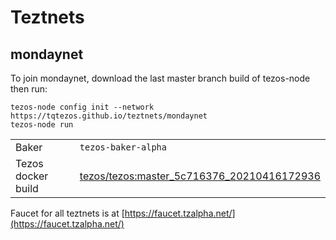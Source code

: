 Teztnets
========


mondaynet
---------

To join mondaynet, download the last master branch build of tezos-node then run:

```
tezos-node config init --network https://tqtezos.github.io/teztnets/mondaynet
tezos-node run
```

| | |
|-------|---------------------|
| Baker | `tezos-baker-alpha` |
| Tezos docker build | [tezos/tezos:master_5c716376_20210416172936](https://hub.docker.com/r/tezos/tezos/tags?page=1&ordering=last_updated&name=tezos/tezos:master_5c716376_20210416172936) |


Faucet for all teztnets is at [https://faucet.tzalpha.net/](https://faucet.tzalpha.net/)

